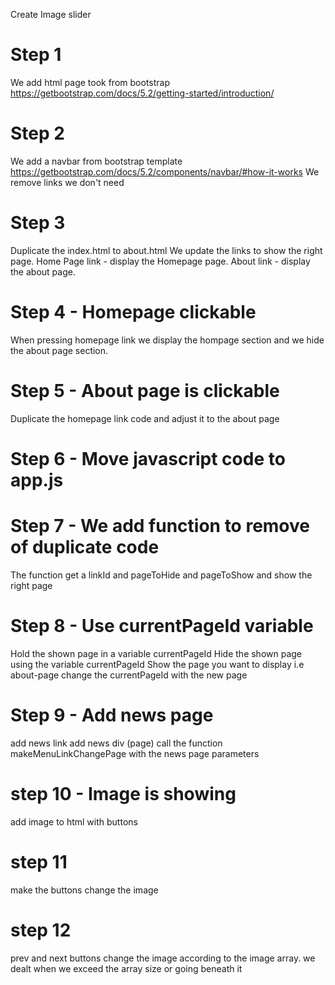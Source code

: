 Create Image slider
# Step 1
We add html page took from bootstrap https://getbootstrap.com/docs/5.2/getting-started/introduction/

# Step 2
We add a navbar from bootstrap template https://getbootstrap.com/docs/5.2/components/navbar/#how-it-works We remove links we don't need

# Step 3
Duplicate the index.html to about.html We update the links to show the right page. Home Page link - display the Homepage page. About link - display the about page.

# Step 4 - Homepage clickable
When pressing homepage link we display the hompage section and we hide the about page section.

# Step 5 - About page is clickable
Duplicate the homepage link code and adjust it to the about page

# Step 6 - Move javascript code to app.js
# Step 7 - We add function to remove of duplicate code
The function get a linkId and pageToHide and pageToShow and show the right page

# Step 8 - Use currentPageId variable
Hold the shown page in a variable currentPageId
Hide the shown page using the variable currentPageId
Show the page you want to display i.e about-page
change the currentPageId with the new page
# Step 9 - Add news page
add news link
add news div (page)
call the function makeMenuLinkChangePage with the news page parameters

# step 10 - Image is showing
add image to html with buttons
# step 11
make the buttons change the image
# step 12
prev and next buttons change the image according to the image array.
we dealt when we exceed the array size or going beneath it